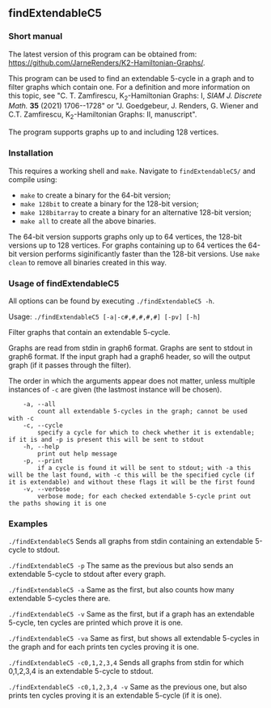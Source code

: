 ## findExtendableC5
### Short manual

The latest version of this program can be obtained from: <https://github.com/JarneRenders/K2-Hamiltonian-Graphs/>.

This program can be used to find an extendable 5-cycle in a graph and to filter graphs which contain one. For a definition and more information on this topic, see "C. T. Zamfirescu, K<sub>2</sub>-Hamiltonian Graphs: I,
<i>SIAM J. Discrete Math.</i> <b>35</b> (2021) 1706--1728" or "J. Goedgebeur, J. Renders, G. Wiener and C.T. Zamfirescu, K<sub>2</sub>-Hamiltonian Graphs: II, manuscript".

The program supports graphs up to and including 128 vertices.

### Installation

This requires a working shell and `make`. Navigate to `findExtendableC5/` and compile using: 

* `make` to create a binary for the 64-bit version;
* `make 128bit` to create a binary for the 128-bit version;
* `make 128bitarray` to create a binary for an alternative 128-bit version;
* `make all` to create all the above binaries.

The 64-bit version supports graphs only up to 64 vertices, the 128-bit versions up to 128 vertices. For graphs containing up to 64 vertices the 64-bit version performs siginificantly faster than the 128-bit versions. Use `make clean` to remove all binaries created in this way.

### Usage of findExtendableC5

All options can be found by executing `./findExtendableC5 -h`.

Usage: `./findExtendableC5 [-a|-c#,#,#,#,#] [-pv] [-h]`

Filter graphs that contain an extendable 5-cycle. 

Graphs are read from stdin in graph6 format. Graphs are sent to stdout in graph6 format. If the input graph had a graph6 header, so will the output graph (if it passes through the filter).

The order in which the arguments appear does not matter, unless multiple instances of `-c` are given (the lastmost instance will be chosen).

```
	-a, --all
		count all extendable 5-cycles in the graph; cannot be used with -c
	-c, --cycle
		specify a cycle for which to check whether it is extendable; if it is and -p is present this will be sent to stdout
	-h, --help
		print out help message
	-p, --print
		if a cycle is found it will be sent to stdout; with -a this will be the last found, with -c this will be the specified cycle (if it is extendable) and without these flags it will be the first found
	-v, --verbose
		verbose mode; for each checked extendable 5-cycle print out the paths showing it is one
```

### Examples
`./findExtendableC5`
Sends all graphs from stdin containing an extendable 5-cycle to stdout.

`./findExtendableC5 -p`
The same as the previous but also sends an extendable 5-cycle to stdout after every graph.

`./findExtendableC5 -a`
Same as the first, but also counts how many extendable 5-cycles there are.

`./findExtendableC5 -v`
Same as the first, but if a graph has an extendable 5-cycle, ten cycles are printed which prove it is one.

`./findExtendableC5 -va`
Same as first, but shows all extendable 5-cycles in the graph and for each prints ten cycles proving it is one.

`./findExtendableC5 -c0,1,2,3,4`
Sends all graphs from stdin for which 0,1,2,3,4 is an extendable 5-cycle to stdout.

`./findExtendableC5 -c0,1,2,3,4 -v`
Same as the previous one, but also prints ten cycles proving it is an extendable 5-cycle (if it is one).